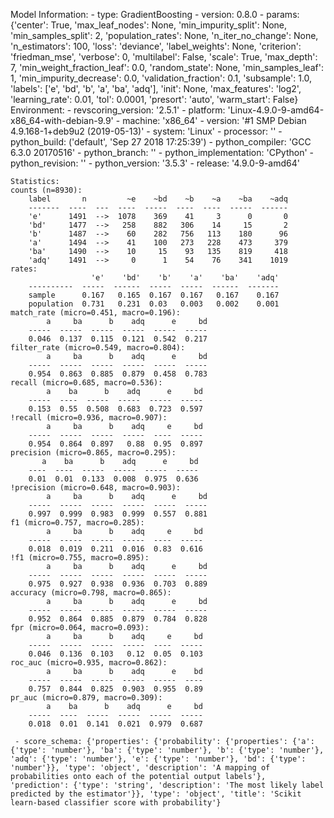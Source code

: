 Model Information:
	 - type: GradientBoosting
	 - version: 0.8.0
	 - params: {'center': True, 'max_leaf_nodes': None, 'min_impurity_split': None, 'min_samples_split': 2, 'population_rates': None, 'n_iter_no_change': None, 'n_estimators': 100, 'loss': 'deviance', 'label_weights': None, 'criterion': 'friedman_mse', 'verbose': 0, 'multilabel': False, 'scale': True, 'max_depth': 7, 'min_weight_fraction_leaf': 0.0, 'random_state': None, 'min_samples_leaf': 1, 'min_impurity_decrease': 0.0, 'validation_fraction': 0.1, 'subsample': 1.0, 'labels': ['e', 'bd', 'b', 'a', 'ba', 'adq'], 'init': None, 'max_features': 'log2', 'learning_rate': 0.01, 'tol': 0.0001, 'presort': 'auto', 'warm_start': False}
	Environment:
	 - revscoring_version: '2.5.1'
	 - platform: 'Linux-4.9.0-9-amd64-x86_64-with-debian-9.9'
	 - machine: 'x86_64'
	 - version: '#1 SMP Debian 4.9.168-1+deb9u2 (2019-05-13)'
	 - system: 'Linux'
	 - processor: ''
	 - python_build: ('default', 'Sep 27 2018 17:25:39')
	 - python_compiler: 'GCC 6.3.0 20170516'
	 - python_branch: ''
	 - python_implementation: 'CPython'
	 - python_revision: ''
	 - python_version: '3.5.3'
	 - release: '4.9.0-9-amd64'
	
	Statistics:
	counts (n=8930):
		label       n         ~e    ~bd    ~b    ~a    ~ba    ~adq
		-------  ----  ---  ----  -----  ----  ----  -----  ------
		'e'      1491  -->  1078    369    41     3      0       0
		'bd'     1477  -->   258    882   306    14     15       2
		'b'      1487  -->    60    282   756   113    180      96
		'a'      1494  -->    41    100   273   228    473     379
		'ba'     1490  -->    10     15    93   135    819     418
		'adq'    1491  -->     0      1    54    76    341    1019
	rates:
		              'e'    'bd'    'b'    'a'    'ba'    'adq'
		----------  -----  ------  -----  -----  ------  -------
		sample      0.167   0.165  0.167  0.167   0.167    0.167
		population  0.731   0.231  0.03   0.003   0.002    0.001
	match_rate (micro=0.451, macro=0.196):
		    a     ba      b    adq      e     bd
		-----  -----  -----  -----  -----  -----
		0.046  0.137  0.115  0.121  0.542  0.217
	filter_rate (micro=0.549, macro=0.804):
		    a     ba      b    adq      e     bd
		-----  -----  -----  -----  -----  -----
		0.954  0.863  0.885  0.879  0.458  0.783
	recall (micro=0.685, macro=0.536):
		    a    ba      b    adq      e     bd
		-----  ----  -----  -----  -----  -----
		0.153  0.55  0.508  0.683  0.723  0.597
	!recall (micro=0.936, macro=0.907):
		    a     ba      b    adq     e     bd
		-----  -----  -----  -----  ----  -----
		0.954  0.864  0.897   0.88  0.95  0.897
	precision (micro=0.865, macro=0.295):
		   a    ba      b    adq      e     bd
		----  ----  -----  -----  -----  -----
		0.01  0.01  0.133  0.008  0.975  0.636
	!precision (micro=0.648, macro=0.903):
		    a     ba      b    adq      e     bd
		-----  -----  -----  -----  -----  -----
		0.997  0.999  0.983  0.999  0.557  0.881
	f1 (micro=0.757, macro=0.285):
		    a     ba      b    adq     e     bd
		-----  -----  -----  -----  ----  -----
		0.018  0.019  0.211  0.016  0.83  0.616
	!f1 (micro=0.755, macro=0.895):
		    a     ba      b    adq      e     bd
		-----  -----  -----  -----  -----  -----
		0.975  0.927  0.938  0.936  0.703  0.889
	accuracy (micro=0.798, macro=0.865):
		    a     ba      b    adq      e     bd
		-----  -----  -----  -----  -----  -----
		0.952  0.864  0.885  0.879  0.784  0.828
	fpr (micro=0.064, macro=0.093):
		    a     ba      b    adq     e     bd
		-----  -----  -----  -----  ----  -----
		0.046  0.136  0.103   0.12  0.05  0.103
	roc_auc (micro=0.935, macro=0.862):
		    a     ba      b    adq      e    bd
		-----  -----  -----  -----  -----  ----
		0.757  0.844  0.825  0.903  0.955  0.89
	pr_auc (micro=0.879, macro=0.309):
		    a    ba      b    adq      e     bd
		-----  ----  -----  -----  -----  -----
		0.018  0.01  0.141  0.021  0.979  0.687
	
	 - score_schema: {'properties': {'probability': {'properties': {'a': {'type': 'number'}, 'ba': {'type': 'number'}, 'b': {'type': 'number'}, 'adq': {'type': 'number'}, 'e': {'type': 'number'}, 'bd': {'type': 'number'}}, 'type': 'object', 'description': 'A mapping of probabilities onto each of the potential output labels'}, 'prediction': {'type': 'string', 'description': 'The most likely label predicted by the estimator'}}, 'type': 'object', 'title': 'Scikit learn-based classifier score with probability'}

